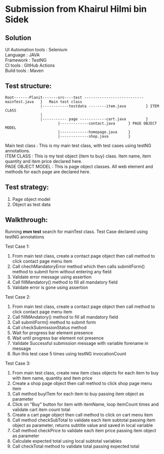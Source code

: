# Submission from Khairul Hilmi bin Sidek

## Solution
UI Automation tools : Selenium  
Language            : JAVA  
Framework           : TestNG  
CI tools            : GItHub Actions  
Build tools         : Maven

## Test structure: 

	Root-------Planit-------src----test --------------------------- mainTest.java   }   Main test class  
					|------------testdata --------item.java         } ITEM CLASS  
					|
					|----------- page ------------cart.java         }  
							|-------------contact.java      } PAGE OBJECT MODEL  
				 			|-------------homepage.java     }   
							|-------------shop.java         }  

Main test class   : This is my main test class, with test cases using testNG annotations.  
ITEM CLASS        : This is my test object (item to buy) class. Item name, item quantity and item price declared here.  
PAGE OBJECT MODEL : This is page object classes. All web element and methods for each page are declared here.

## Test strategy:
1. Page object model
2. Object as test data

## Walkthrough: 


Running **mvn test** search for mainTest class. Test Case declared using testNG annotations 


Test Case 1:  
1. From main test class, create a contact page object then call method to click contact page menu item
2. Call chechMandatoryError method which then calls submitForm() method to submit form without entering any field
3. Validate error message using assertion
4. Call fillMandatory() method to fill all mandatory field
5. Validate error is gone using assertion

Test Case 2:  
1. From main test class, create a contact page object then call method to click contact page menu item
2. Call fillMAndatory() method to fill all mandatory field
3. Call submitForm() method to submit form
4. Call checkSubmissionStatus method
5. Wait for progress bar element presence
6. Wait until progress bar element not presence
7. Validate Successful submission message with variable forename in message
8. Run this test case 5 times using testNG invocationCount

Test Case 3:  
1. From main test class, create new item class objects for each item to buy with item name, quantity and item price
2. Create a shop page object then call method to click shop page menu item
3. Call method buyITem for each item to buy passing item object as parameter
4. Click on "Buy" button for item with itemName, loop itemCount times and validate cart item count total
5. Create a cart page object then call method to click on cart menu item
6. Call method checkSubTotal to validate each item subtotal passing item object as parameter, returns subtitle value and saved in local variable
7. Call method checkPrice to validate each item price passing item object as parameter
8. Calculate expected total using local subtotal variables
9. Call checkTotal method to validate total passing expected total

